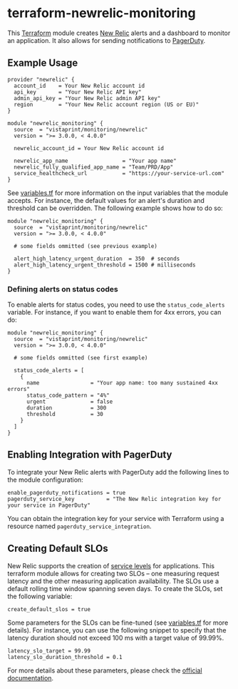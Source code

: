 # terraform-newrelic-monitoring

This [Terraform](https://www.terraform.io) module creates [New Relic](https://newrelic.com) alerts and a dashboard to monitor an application. It also allows for sending notifications to [PagerDuty](https://www.pagerduty.com/).

## Example Usage

```hcl
provider "newrelic" {
  account_id    = Your New Relic account id
  api_key       = "Your New Relic API key"
  admin_api_key = "Your New Relic admin API key"
  region        = "Your New Relic account region (US or EU)"
}

module "newrelic_monitoring" {
  source  = "vistaprint/monitoring/newrelic"
  version = ">= 3.0.0, < 4.0.0"

  newrelic_account_id = Your New Relic account id

  newrelic_app_name                 = "Your app name"
  newrelic_fully_qualified_app_name = "Team/PRD/App"
  service_healthcheck_url           = "https://your-service-url.com"
}
```

See [variables.tf](./variables.tf) for more information on the input variables that the module accepts. For instance, the default values for an alert's duration and threshold can be overridden. The following example shows how to do so:

```hcl
module "newrelic_monitoring" {
  source  = "vistaprint/monitoring/newrelic"
  version = ">= 3.0.0, < 4.0.0"

  # some fields ommitted (see previous example)
  
  alert_high_latency_urgent_duration  = 350  # seconds
  alert_high_latency_urgent_threshold = 1500 # milliseconds
}
```

### Defining alerts on status codes

To enable alerts for status codes, you need to use the `status_code_alerts` variable. For instance, if you want to enable them for 4xx errors, you can do:

```hcl
module "newrelic_monitoring" {
  source  = "vistaprint/monitoring/newrelic"
  version = ">= 3.0.0, < 4.0.0"

  # some fields ommitted (see first example)

  status_code_alerts = [
    {
      name                = "Your app name: too many sustained 4xx errors"
      status_code_pattern = "4%"
      urgent              = false
      duration            = 300
      threshold           = 30
    }
  ]  
}
```

## Enabling Integration with PagerDuty

To integrate your New Relic alerts with PagerDuty add the following lines to the module configuration:

```hcl
enable_pagerduty_notifications = true
pagerduty_service_key          = "The New Relic integration key for your service in PagerDuty"
```

You can obtain the integration key for your service with Terraform using a resource named `pagerduty_service_integration`.

## Creating Default SLOs

New Relic supports the creation of [service levels](https://docs.newrelic.com/docs/service-level-management/intro-slm/) for applications. This terraform module allows for creating two SLOs &ndash; one measuring request latency and the other measuring application availability. The SLOs use a default rolling time window spanning seven days. To create the SLOs, set the following variable:

```hcl
create_default_slos = true
```

Some parameters for the SLOs can be fine-tuned (see [variables.tf](./variables.tf) for more details). For instance, you can use the following snippet to specify that the latency duration should not exceed 100 ms with a target value of 99.99%.

```hcl
latency_slo_target = 99.99
latency_slo_duration_threshold = 0.1
```

For more details about these parameters, please check the [official documentation](https://docs.newrelic.com/docs/service-level-management/intro-slm/).
